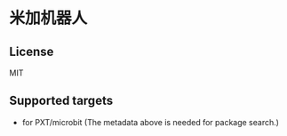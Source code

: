 # 米加机器人

## License

MIT

## Supported targets

* for PXT/microbit
(The metadata above is needed for package search.)

